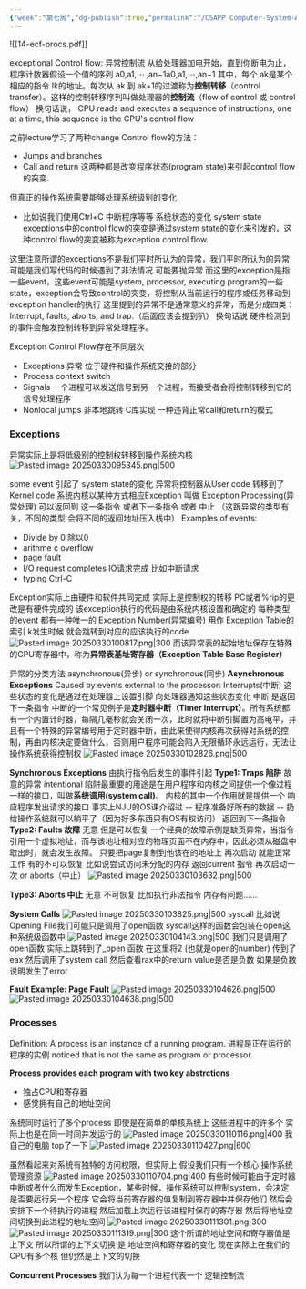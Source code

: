 ```yaml
---
{"week":"第七周","dg-publish":true,"permalink":"/CSAPP Computer-System-A-Program-Perspective/Lecture 14 Exceptional Control Flow： Exceptions and Processes/","dgPassFrontmatter":true,"noteIcon":"","created":"2025-03-26T23:06:35.686+08:00","updated":"2025-03-31T15:28:04.714+08:00"}
---
```



![[14-ecf-procs.pdf]]

exceptional Control flow: 异常控制流
从给处理器加电开始，直到你断电为止，程序计数器假设一个值的序列
a0,a1,⋯ ,an−1a0​,a1​,⋯,an−1​
其中，每个 ak是某个相应的指令 Ik​ 的地址。每次从 ak 到 ak+1的过渡称为**控制转移**（control transfer）。这样的控制转移序列叫做处理器的**控制流**（flow of control 或 control flow）
换句话说， CPU reads and executes a sequence of instructions, one at a time, this sequence is the CPU's control flow

之前lecture学习了两种change Control flow的方法：
- Jumps and branches
- Call and return
这两种都是改变程序状态(program state)来引起control flow的突变.

但真正的操作系统需要能够处理系统级别的变化
- 比如说我们使用Ctrl+C 中断程序等等
系统状态的变化  system state 
exceptions中的control flow的突变是通过system state的变化来引发的，这种control flow的突变被称为exception control flow.

这里注意所谓的exceptions不是我们平时所认为的异常，我们平时所认为的异常可能是我们写代码的时候遇到了非法情况 可能要抛异常
而这里的exception是指一些event，这些event可能是system, processor, executing program的一些state，exception会导致control的突变，将控制从当前运行的程序或任务移动到exception handler的执行
这里提到的异常不是通常意义的异常，而是分成四类：Interrupt, faults, aborts, and trap.（后面应该会提到叭）
换句话说 硬件检测到的事件会触发控制转移到异常处理程序。

Exception Control Flow存在不同层次
- Exceptions  异常 位于硬件和操作系统交接的部分
- Process context switch
- Signals 一个进程可以发送信号到另一个进程，而接受者会将控制转移到它的信号处理程序
- Nonlocal jumps  非本地跳转  C库实现 一种违背正常call和return的模式

### Exceptions
异常实际上是将低级别的控制权转移到操作系统内核
![Pasted image 20250330095345.png|500](/img/user/accessory/Pasted%20image%2020250330095345.png)

some event 引起了 system state的变化
异常将控制器从User code 转移到了 Kernel code
系统内核以某种方式相应Exception   叫做 Exception Processing(异常处理)
可以返回到 这一条指令 或者下一条指令 或者 中止 （这跟异常的类型有关，不同的类型 会将不同的返回地址压入栈中）
Examples of events: 
- Divide by 0 除以0
- arithme c overflow
- page fault
- I/O request completes IO请求完成  比如中断请求
- typing Ctrl-C 

Exception实际上由硬件和软件共同完成
实际上是控制权的转移
PC或者%rip的更改是有硬件完成的
该exception执行的代码是由系统内核设置和确定的 每种类型的event 都有一种唯一的 Exception Number(异常编号) 用作 Exception Table的索引
k发生时候 就会跳转到对应的应该执行的code
![Pasted image 20250330100817.png|300](/img/user/accessory/Pasted%20image%2020250330100817.png)
而该异常表的起始地址保存在特殊的CPU寄存器中，称为**异常表基址寄存器（Exception Table Base Register）**

异常的分类方法
asynchronous(异步) or synchronous(同步)
**Asynchronous Exceptions**
Caused by events external to the processor: Interrupts(中断)
这些状态的变化是通过在处理器上设置引脚 向处理器通知这些状态变化
中断 是返回下一条指令
中断的一个常见例子是**定时器中断（Timer Interrupt）**。所有系统都有一个内置计时器，每隔几毫秒就会关闭一次，此时就将中断引脚置为高电平，并且有一个特殊的异常编号用于定时器中断，由此来使得内核再次获得对系统的控制，再由内核决定要做什么，否则用户程序可能会陷入无限循环永远运行，无法让操作系统获得控制权
![Pasted image 20250330102826.png|500](/img/user/accessory/Pasted%20image%2020250330102826.png)

**Synchronous Exceptions**
由执行指令后发生的事件引起
**Type1: Traps 陷阱**
故意的异常  intentional
陷阱最重要的用途是在用户程序和内核之间提供一个像过程一样的接口，叫做**系统调用(system call)**。
内核的其中一个作用就是提供一个 响应程序发出请求的接口 事实上NJU的OS课介绍过 -- 程序准备好所有的数据 -- 扔给操作系统就可以躺平了（因为好多东西只有OS有权访问）
返回到下一条指令
**Type2: Faults  故障**
无意 但是可以恢复
一个经典的故障示例是缺页异常，当指令引用一个虚拟地址，而与该地址相对应的物理页面不在内存中，因此必须从磁盘中取出时，就会发生故障。
只要把page复制到他该在的地址上  再次启动 就能正常工作
有的不可以恢复 比如说尝试访问未分配的内存
返回current 指令 再次启动一次 or aborts（中止）
![Pasted image 20250330103632.png|500](/img/user/accessory/Pasted%20image%2020250330103632.png)

**Type3: Aborts 中止**
无意 不可恢复
比如执行非法指令  内存有问题……

**System Calls**
![Pasted image 20250330103825.png|500](/img/user/accessory/Pasted%20image%2020250330103825.png)
syscall
比如说Opening File我们可能只是调用了open函数  syscall这样的函数会包装在open这种系统级函数中
![Pasted image 20250330104143.png|500](/img/user/accessory/Pasted%20image%2020250330104143.png)
我们只是调用了open函数  实际上跳转到了_open 函数
在这里将2 (也就是open的number) 传到了eax 然后调用了system call
然后查看rax中的return value是否是负数 如果是负数说明发生了error

**Fault Example: Page Fault**
![Pasted image 20250330104626.png|500](/img/user/accessory/Pasted%20image%2020250330104626.png)
![Pasted image 20250330104638.png|500](/img/user/accessory/Pasted%20image%2020250330104638.png)

### Processes
Definition: A process is an instance of a running program.
进程是正在运行的程序的实例
noticed that is not the same as program or processor.

**Process provides each program with two key abstrctions**
- 独占CPU和寄存器
- 感觉拥有自己的地址空间

系统同时运行了多个process  即使是在简单的单核系统上 这些进程中的许多个 实际上也是在同一时间并发运行的
![Pasted image 20250330110116.png|400](/img/user/accessory/Pasted%20image%2020250330110116.png)
我自己的电脑  top了一下
![Pasted image 20250330110427.png|600](/img/user/accessory/Pasted%20image%2020250330110427.png)

虽然看起来对系统有独特的访问权限，但实际上
假设我们只有一个核心  操作系统管理资源
![Pasted image 20250330110704.png|400](/img/user/accessory/Pasted%20image%2020250330110704.png)
有些时候可能由于定时器中断或者什么而发生Exception，某些时候，操作系统可以控制system，会决定是否要运行另一个程序
它会将当前寄存器的值复制到寄存器中并保存他们 然后会安排下一个待执行的进程
然后加载上次运行该进程时保存的寄存器 然后将地址空间切换到此进程的地址空间
![Pasted image 20250330111301.png|300](/img/user/accessory/Pasted%20image%2020250330111301.png)
![Pasted image 20250330111319.png|300](/img/user/accessory/Pasted%20image%2020250330111319.png)
这个所谓的地址空间和寄存器值是上下文
所以所谓的上下文切换 是 地址空间和寄存器的变化
现在实际上在我们的CPU有多个核  但仍然是上下文的切换

**Concurrent Processes**
我们认为每一个进程代表一个 逻辑控制流

